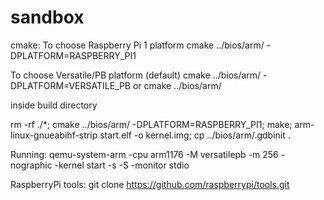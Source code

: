 # sandbox

cmake:
To choose Raspberry Pi 1 platform
cmake ../bios/arm/ -DPLATFORM=RASPBERRY_PI1

To choose Versatile/PB platform (default)
cmake ../bios/arm/ -DPLATFORM=VERSATILE_PB
or
cmake ../bios/arm/

inside build directory

rm -rf ./*; cmake ../bios/arm/ -DPLATFORM=RASPBERRY_PI1; make; arm-linux-gnueabihf-strip start.elf -o kernel.img; cp ../bios/arm/.gdbinit .

Running:
qemu-system-arm -cpu arm1176 -M versatilepb -m 256 -nographic -kernel start -s -S -monitor stdio

RaspberryPi tools:
git clone https://github.com/raspberrypi/tools.git